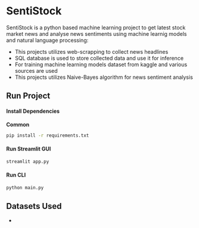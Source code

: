 # SentiStock #


SentiStock is a python based machine learning project to get latest stock market news and analyse news sentiments using machine learnig models and natural language processing:
- This projects utilizes web-scrapping to collect news headlines
- SQL database is used to store collected data and use it for inference
- For training machine learning models dataset from kaggle and various sources are used
- This projects utilizes Naive-Bayes algorithm for news sentiment analysis


## Run Project

#### Install Dependencies

**Common**

```bash
pip install -r requirements.txt
```


#### Run Streamlit GUI
```bash
streamlit app.py
```

#### Run CLI
```bash
python main.py
```

## Datasets Used

- 